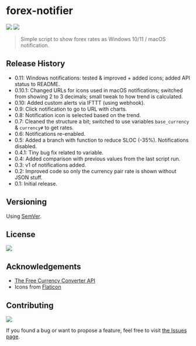 # forex-notifier

![](https://img.shields.io/badge/platform-Windows%20%7C%20macOS-blue)
![](https://img.shields.io/uptimerobot/status/m789859189-4bb9136670e57bcc80821689?label=API%20status)

>Simple script to show forex rates as Windows 10/11 / macOS notification.

<!-- ## Screenshots -->

<!-- ![]() -->

<!-- ## How to use

Lorem ipsum -->

<!-- ## Roadmap

- Lorem ipsum
- Lorem ipsum
- Lorem ipsum -->

## Release History

<!-- - 0.12: Another small tweak to how trend is calculated; switched back to showing 2 instead of 3 decimals -->
- 0.11: Windows notifications: tested & improved + added icons; added API status to README.
- 0.10.1: Changed URLs for icons used in macOS notifications; switched from showing 2 to 3 decimals; small tweak to how trend is calculated.
- 0.10: Added custom alerts via IFTTT (using webhook).
- 0.9: Click notification to go to URL with charts.
- 0.8: Notification icon is selected based on the trend.
- 0.7: Cleaned the structure a bit; switched to use variables `base_currency` & `currency#` to get rates.
- 0.6: Notifications re-enabled.
- 0.5: Added a branch with function to reduce SLOC (-35%). Notifications disabled.
- 0.4.1: Tiny bug fix related to variable.
- 0.4: Added comparison with previous values from the last script run.
- 0.3: v1 of notifications added.
- 0.2: Improved code so only the currency pair rate is shown without JSON stuff.
- 0.1: Initial release.

<!-- <details>

<summary>
Click to see all updates < #.##
</summary> -->

<!-- - Lorem ipsum -->

<!-- </details> -->

<!-- <br> -->

## Versioning

Using [SemVer](http://semver.org/).

## License

![](https://img.shields.io/github/license/vardecab/forex-notifier)
<!-- GNU General Public License v3.0, see [LICENSE.md](https://github.com/vardecab/umbrella/blob/master/LICENSE). -->

## Acknowledgements

-   [The Free Currency Converter API](https://free.currencyconverterapi.com/)
- Icons from [Flaticon](https://www.flaticon.com)

## Contributing

![](https://img.shields.io/github/issues/vardecab/forex-notifier)

If you found a bug or want to propose a feature, feel free to visit [the Issues page](https://github.com/vardecab/forex-notifier/issues).